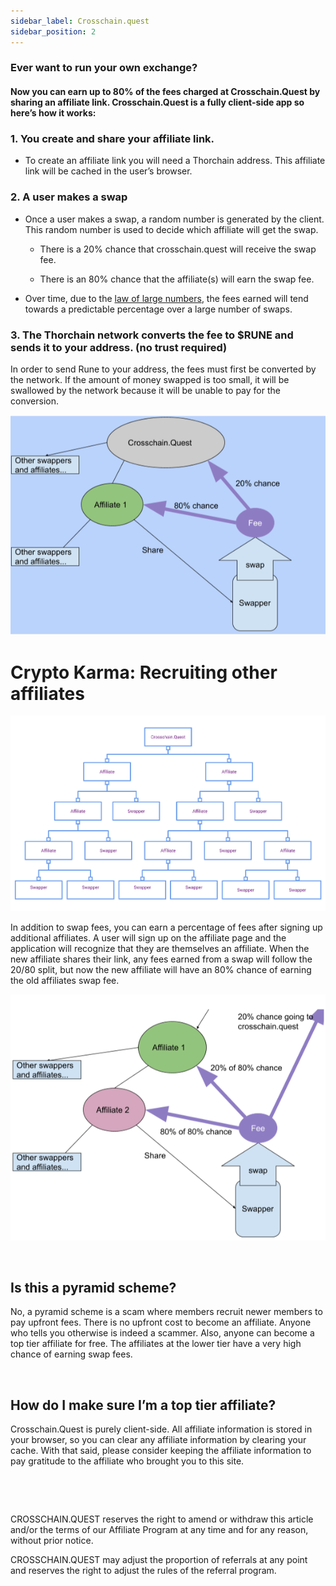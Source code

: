 ```yaml
---
sidebar_label: Crosschain.quest
sidebar_position: 2
---
```

### Ever want to run your own exchange?
#### Now you can earn up to 80% of the fees charged at Crosschain.Quest by sharing an affiliate link. Crosschain.Quest is a fully client-side app so here’s how it works:

### 1. You create and share your affiliate link.

- To create an affiliate link you will need a Thorchain address. This affiliate link will be cached in  the user’s browser.


### 2. A user makes a swap

- Once a user makes a swap, a random number is generated by the client. This random number is used to decide which affiliate will get the swap.

    * There is a 20% chance that crosschain.quest will receive the swap fee.<br />  

    * There is an 80% chance that the affiliate(s) will earn the swap fee.<br />  

- Over time, due to the [law of large numbers](https://en.wikipedia.org/wiki/Law_of_large_numbers), the fees earned will tend towards a predictable percentage over a large number of swaps.

### 3. The Thorchain network converts the fee to $RUNE and sends it to your address. (no trust required)

In order to send Rune to your address, the fees must first be converted by the network. If the amount of money swapped is too small, it will be swallowed by the network because it will be unable to pay for the conversion.




![affiliateprocess](./gifs/affiliateprocess.png)





# Crypto Karma: Recruiting other affiliates

![affiliateTree](./images/affiliate-tree.svg)

 In addition to swap fees, you can earn a percentage of fees after signing up additional affiliates. A user will sign up on the affiliate page and the application will recognize that they are themselves an affiliate. When the new affiliate shares their link, any fees earned from a swap will follow the 20/80 split, but now the new affiliate will have an 80% chance of earning the old affiliates swap fee.

 ![affiliateprocess2](./gifs/affiliateprocess2.png)<p>&nbsp;</p>  

 ## Is this a pyramid scheme?

 No, a pyramid scheme is a scam where members recruit newer members to pay upfront fees. There is no upfront cost to become an affiliate. Anyone who tells you otherwise is indeed a scammer. Also, anyone can become a top tier affiliate for free. The affiliates at the lower tier have a very high chance of earning swap fees.<p>&nbsp;</p>  


## How do I make sure I’m a top tier affiliate?

Crosschain.Quest is purely client-side. All affiliate information is stored in your browser, so you can clear any affiliate information by clearing your cache. With that said, please consider keeping the affiliate information to pay gratitude to the affiliate who brought you to this site.
<p>&nbsp;</p> 
<p>&nbsp;</p>
CROSSCHAIN.QUEST reserves the right to amend or withdraw this article and/or the terms of our Affiliate Program at any time and for any reason, without prior notice.


CROSSCHAIN.QUEST may adjust the proportion of referrals at any point and reserves the right to adjust the rules of the referral program.
